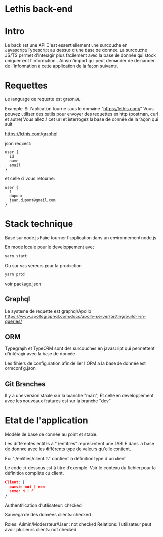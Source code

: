 # Lethis back-end

# Intro

Le back est une API
C'est essentiellement une surcouche en Javascript/Typescript au dessus d'une base de donnée.
La surcouche JS/TS permet d'interagir plus facilement avec la base de donnée qui stock uniquement l'information..
Ainsi n'import qui peut demander de demander de l'information à cette application de la façon suivante.

# Requettes

Le language de requette est graphQL

Example:
Si l'aplication tourne sous le domaine "https://lethis.com/"
Vous pouvez utiliser des outils pour envoyer des requettes en http (postman, curl et autre)
Vous allez à cet url et interrogez la base de donnée de la façon qui suit

https://lethis.com/graphql

json request:

    user {
      id
      name
      email
    }

et celle ci vous retourne:

    user {
      1
      dupont
      jean.dupont@gmail.com
    }

# Stack technique

Basé sur node.js
Faire tourner l'application dans un environnement node.js

En mode locale pour le developpement avec
```sh
yarn start
```

Ou sur vos sereurs pour la production
```sh
yarn prod
```
voir package.json

## Graphql

Le systeme de requette est graphql/Apollo
https://www.apollographql.com/docs/apollo-server/testing/build-run-queries/

## ORM

Typegraph et TypeORM sont des surcouches en javascript
qui permettent d'intéragir avec la base de donnée 

Les fihiers de configuration afin de lier l'ORM a la base de donnée est ormconfig.json
## Git Branches

Il y a une version stable sur la branche "main",
Et celle en developpement avec les nouveaux features
est sur la branche "dev"
 

# Etat de l'application

Modèle de base de donnée au point et stable.

Les différentes entités à "./entitites" représentent une TABLE dans la base de donnée avec les différents type de valeurs qu'elle contient.

Ex: "./entities/client.ts" contient la définition type d'un client

Le code ci-dessous est à titre d'exemple. Voir le contenu du fichier pour la définition complète du client.
```json
Client: {
  pacsé: oui | non
  sexe: M | F
}
```

Authentification d'utilisateur: checked

Sauvegarde des données clients: checked

Roles:
  Admin/Moderateur/User : not checked
Relations:
  1 utilisateur peut avoir plusieurs clients: not checked 
